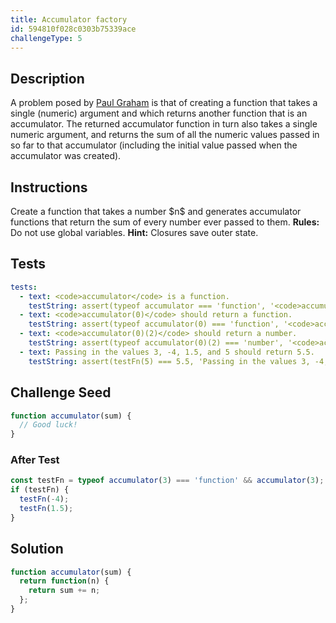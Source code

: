 ```yaml
---
title: Accumulator factory
id: 594810f028c0303b75339ace
challengeType: 5
---
```


## Description
<section id='description'>
A problem posed by <a href='https://en.wikipedia.org/wiki/Paul_Graham' target='_blank'>Paul Graham</a> is that of creating a function that takes a single (numeric) argument and which returns another function that is an accumulator. The returned accumulator function in turn also takes a single numeric argument, and returns the sum of all the numeric values passed in so far to that accumulator (including the initial value passed when the accumulator was created).
</section>

## Instructions
<section id='instructions'>
Create a function that takes a number $n$ and generates accumulator functions that return the sum of every number ever passed to them.
<b>Rules:</b>
Do not use global variables.
<b>Hint:</b>
Closures save outer state.
</section>

## Tests
<section id='tests'>

```yml
tests:
  - text: <code>accumulator</code> is a function.
    testString: assert(typeof accumulator === 'function', '<code>accumulator</code> is a function.');
  - text: <code>accumulator(0)</code> should return a function.
    testString: assert(typeof accumulator(0) === 'function', '<code>accumulator(0)</code> should return a function.');
  - text: <code>accumulator(0)(2)</code> should return a number.
    testString: assert(typeof accumulator(0)(2) === 'number', '<code>accumulator(0)(2)</code> should return a number.');
  - text: Passing in the values 3, -4, 1.5, and 5 should return 5.5.
    testString: assert(testFn(5) === 5.5, 'Passing in the values 3, -4, 1.5, and 5 should return 5.5.');

```

</section>

## Challenge Seed
<section id='challengeSeed'>

<div id='js-seed'>

```js
function accumulator(sum) {
  // Good luck!
}
```

</div>


### After Test
<div id='js-teardown'>

```js
const testFn = typeof accumulator(3) === 'function' && accumulator(3);
if (testFn) {
  testFn(-4);
  testFn(1.5);
}
```

</div>

</section>

## Solution
<section id='solution'>


```js
function accumulator(sum) {
  return function(n) {
    return sum += n;
  };
}

```

</section>
